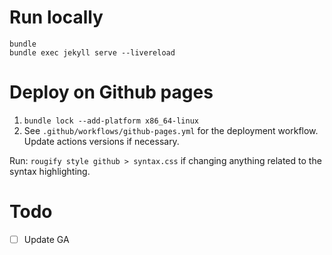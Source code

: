 # Run locally

```
bundle
bundle exec jekyll serve --livereload
```

# Deploy on Github pages

1. `bundle lock --add-platform x86_64-linux`
2. See `.github/workflows/github-pages.yml` for the deployment workflow. Update actions versions if necessary.

Run: `rougify style github > syntax.css` if changing anything related to the syntax highlighting.

# Todo

- [ ] Update GA